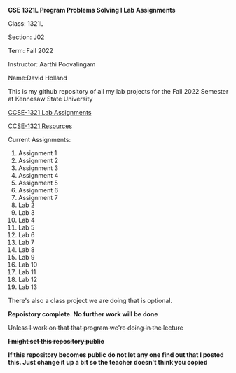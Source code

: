 **CSE 1321L Program Problems Solving I Lab Assignments**

Class: 1321L

Section: J02

Term: Fall 2022

Instructor: Aarthi Poovalingam

Name:David Holland

This is my github repository of all my lab projects 
for the Fall 2022 Semester at Kennesaw State University

[CCSE-1321 Lab Assignments](https://ccse.kennesaw.edu/fye/labs_and_assignments.php)

[CCSE-1321 Resources](https://ccse.kennesaw.edu/fye/resources.php)

Current Assignments:
1. Assignment 1
2. Assignment 2
3. Assignment 3
4. Assignment 4
5. Assignment 5
6. Assignment 6
7. Assignment 7
8. Lab 2
9. Lab 3
10. Lab 4
11. Lab 5
12. Lab 6
13. Lab 7
14. Lab 8
15. Lab 9
16. Lab 10
17. Lab 11
18. Lab 12
19. Lab 13

There's also a class project we are doing that is optional.

**Repoistory complete. No further work will be done**

~~Unless I work on that that program we're doing in the lecture~~

**~~I might set this repository public~~**

**If this repository becomes public do not 
let any one find out that I posted this. 
Just change it up a bit so the teacher doesn't think you copied**
